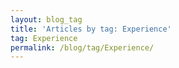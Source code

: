```yaml
---
layout: blog_tag
title: 'Articles by tag: Experience'
tag: Experience
permalink: /blog/tag/Experience/
---
```

